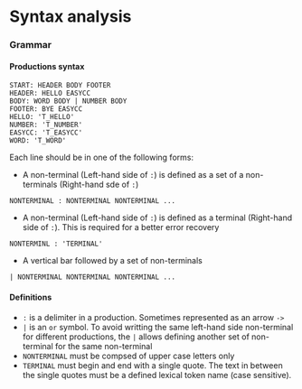 # Syntax analysis

### Grammar

#### Productions syntax

```
START: HEADER BODY FOOTER
HEADER: HELLO EASYCC
BODY: WORD BODY | NUMBER BODY
FOOTER: BYE EASYCC
HELLO: 'T_HELLO'
NUMBER: 'T_NUMBER'
EASYCC: 'T_EASYCC'
WORD: 'T_WORD'
```

Each line should be in one of the following forms:

* A non-terminal (Left-hand side of `:`) is defined as a set of a non-terminals (Right-hand sde of `:`)
```
NONTERMINAL : NONTERMINAL NONTERMINAL ...
```

* A non-terminal (Left-hand side of `:`) is defined as a terminal (Right-hand side of `:`). This is required for a better error recovery
```
NONTERMINL : 'TERMINAL'
```

* A vertical bar followed by a set of non-terminals
```
| NONTERMINAL NONTERMINAL NONTERMINAL ...
```

#### Definitions
* `:` is a delimiter in a production. Sometimes represented as an arrow `->`
* `|` is an `or` symbol. To avoid writting the same left-hand side non-terminal for different productions, the `|` allows defining another set of non-terminal for the same non-terminal
* `NONTERMINAL` must be compsed of upper case letters only
* `TERMINAL` must begin and end with a single quote. The text in between the single quotes must be a defined lexical token name (case sensitive).
